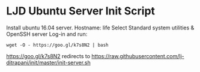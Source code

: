 LJD Ubuntu Server Init Script
===============================================================================

Install ubuntu 16.04 server.
Hostname: life
Select Standard system utilities & OpenSSH server
Log-in and run:

    wget -O - https://goo.gl/k7s8N2 | bash

<https://goo.gl/k7s8N2> redirects to
<https://raw.githubusercontent.com/lj-ditrapani/init/master/init-server.sh>
